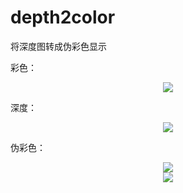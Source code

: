 # depth2color
将深度图转成伪彩色显示

彩色：

<div align="center">
<img src="https://i.loli.net/2018/05/08/5af18e29f347b.png"  />
</div>

深度：

<div align="center">
<img src="https://i.loli.net/2018/05/08/5af18e285426f.png"  />
</div>

伪彩色：

<div align="center">
<img src="https://i.loli.net/2018/05/08/5af18e28995d5.png"  />
</div>

<div align="center">
<img src="https://i.loli.net/2018/05/08/5af18e28a45c3.png"  />
</div>




